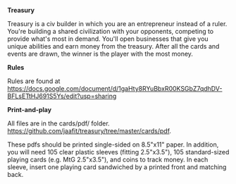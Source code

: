 **Treasury**

Treasury is a civ builder in which you are an entrepreneur instead of a ruler.  You're building a shared civilization with your opponents, competing to provide what's most in demand.  You'll open businesses that give you unique abilities and earn money from the treasury.  After all the cards and events are drawn, the winner is the player with the most money.

**Rules** 

Rules are found at https://docs.google.com/document/d/1gaHty8RYuBbxR00KSGbZ7qdhDV-BFLsETtHJ691S5Ys/edit?usp=sharing

**Print-and-play**

All files are in the cards/pdf/ folder. 
https://github.com/jaafit/treasury/tree/master/cards/pdf.

These pdfs should be printed single-sided on 8.5"x11" paper.  In addition, you will need 105 clear plastic sleeves (fitting 2.5"x3.5"), 105 standard-sized playing cards (e.g. MtG 2.5"x3.5"), and coins to track money.  In each sleeve, insert one playing card sandwiched by a printed front and matching back.